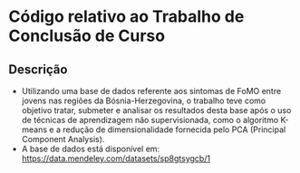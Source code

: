 # Código relativo ao Trabalho de Conclusão de Curso

## Descrição

* Utilizando uma base de dados referente aos sintomas de FoMO entre jovens nas regiões da Bósnia-Herzegovina, o trabalho teve como objetivo tratar, submeter e analisar os resultados desta base após o uso de técnicas de aprendizagem não supervisionada, como o algoritmo K-means e a redução de dimensionalidade fornecida pelo PCA (Principal Component Analysis).
* A base de dados está disponível em: https://data.mendeley.com/datasets/sp8gtsygcb/1
